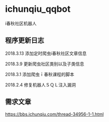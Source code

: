 # ichunqiu_qqbot

i春秋社区机器人

## 程序更新日志

2018.3.13 添加定时爬虫i春秋社区文章信息

2018.3.9 更新爬虫社区类别以及子类信息

2018.3.1 添加爬虫ｉ春秋课程的脚本

2018.2.4 修复机器人ＳＱＬ注入漏洞

## 需求文章
https://bbs.ichunqiu.com/thread-34956-1-1.html

